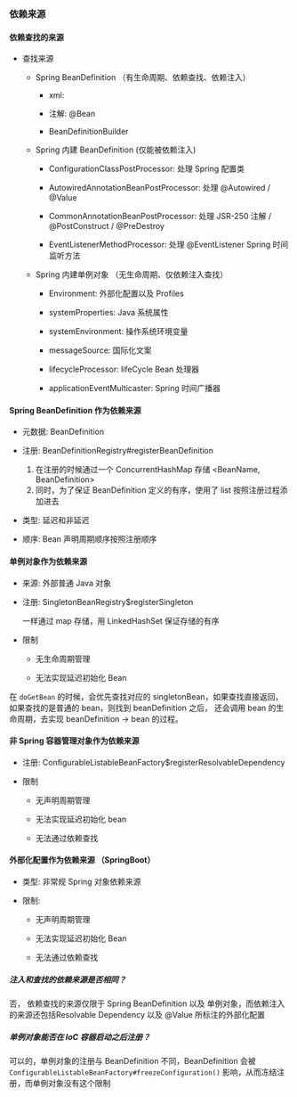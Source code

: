 
### 依赖来源

#### 依赖查找的来源

* 查找来源

    * Spring BeanDefinition （有生命周期、依赖查找、依赖注入）
    
        * xml: <bean name="" value=""/>
        
        * 注解: @Bean
        
        * BeanDefinitionBuilder
        
    * Spring 内建 BeanDefinition (仅能被依赖注入)
    
        * ConfigurationClassPostProcessor: 处理 Spring 配置类
        
        * AutowiredAnnotationBeanPostProcessor: 处理 @Autowired / @Value
        
        * CommonAnnotationBeanPostProcessor: 处理 JSR-250 注解 / @PostConstruct / @PreDestroy
        
        * EventListenerMethodProcessor: 处理 @EventListener Spring 时间监听方法
        
    * Spring 内建单例对象 （无生命周期、仅依赖注入查找）
    
        * Environment: 外部化配置以及 Profiles
        
        * systemProperties: Java 系统属性
        
        * systemEnvironment: 操作系统环境变量
        
        * messageSource: 国际化文案
        
        * lifecycleProcessor: lifeCycle Bean 处理器
        
        * applicationEventMulticaster: Spring 时间广播器
        

#### Spring BeanDefinition 作为依赖来源

* 元数据: BeanDefinition

* 注册: BeanDefinitionRegistry#registerBeanDefinition

    1. 在注册的时候通过一个 ConcurrentHashMap 存储 <BeanName, BeanDefinition>
    2. 同时，为了保证 BeanDefinition 定义的有序，使用了 list 按照注册过程添加进去

* 类型: 延迟和非延迟

* 顺序: Bean 声明周期顺序按照注册顺序


#### 单例对象作为依赖来源

* 来源: 外部普通 Java 对象

* 注册: SingletonBeanRegistry$registerSingleton

    一样通过 map 存储，用 LinkedHashSet 保证存储的有序

* 限制
    
    * 无生命周期管理

    * 无法实现延迟初始化 Bean

在 `doGetBean` 的时候，会优先查找对应的 singletonBean，如果查找直接返回，如果查找的是普通的 bean，则找到 beanDefinition 之后，
还会调用 bean 的生命周期，去实现 beanDefinition -> bean 的过程。


#### 非 Spring 容器管理对象作为依赖来源

* 注册: ConfigurableListableBeanFactory$registerResolvableDependency

* 限制

    * 无声明周期管理
    
    * 无法实现延迟初始化 bean
    
    * 无法通过依赖查找


#### 外部化配置作为依赖来源 （SpringBoot）

* 类型: 非常规 Spring 对象依赖来源

* 限制: 

    * 无声明周期管理
    
    * 无法实现延迟初始化 Bean
    
    * 无法通过依赖查找
    
    
##### 注入和查找的依赖来源是否相同？

否， 依赖查找的来源仅限于 Spring BeanDefinition 以及 单例对象，而依赖注入的来源还包括Resolvable Dependency 以及
@Value 所标注的外部化配置

##### 单例对象能否在 IoC 容器启动之后注册？

可以的，单例对象的注册与 BeanDefinition 不同，BeanDefinition 会被 `ConfigurableListableBeanFactory#freezeConfiguration()` 
影响，从而冻结注册，而单例对象没有这个限制